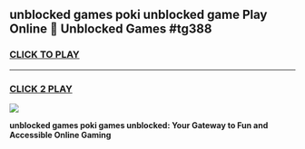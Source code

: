 
## unblocked games poki unblocked game Play Online 👋 Unblocked Games #tg388
<h3>
<a href="https://premium.freeplayer.one?title=unblocked_games_poki&ref=21F">CLICK TO PLAY</a></h3>
<hr>

<h3>
<a href="https://premium.freeplayer.one?title=unblocked_games_poki&ref=21F">CLICK 2 PLAY</a>
  
</h3>

<a href="https://premium.freeplayer.one?title=unblocked_games_poki&ref=21F/"><img src="https://clearcache.store/games.png"></a>


**unblocked games poki games unblocked: Your Gateway to Fun and Accessible Online Gaming**
